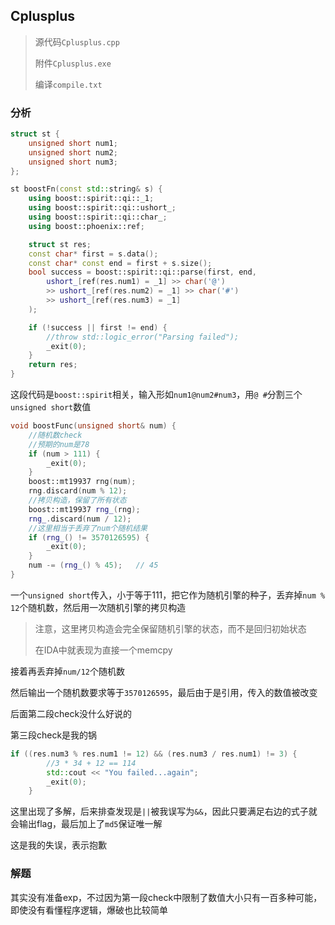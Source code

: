 ## Cplusplus

> 源代码`Cplusplus.cpp`
>
> 附件`Cplusplus.exe`
>
> 编译`compile.txt`

### 分析

```C++
struct st {
	unsigned short num1;
	unsigned short num2;
	unsigned short num3;
};

st boostFn(const std::string& s) {
	using boost::spirit::qi::_1;
	using boost::spirit::qi::ushort_;
	using boost::spirit::qi::char_;
	using boost::phoenix::ref;

	struct st res;
	const char* first = s.data();
	const char* const end = first + s.size();
	bool success = boost::spirit::qi::parse(first, end,
		ushort_[ref(res.num1) = _1] >> char('@')
		>> ushort_[ref(res.num2) = _1] >> char('#')
		>> ushort_[ref(res.num3) = _1]
	);

	if (!success || first != end) {
		//throw std::logic_error("Parsing failed");
		_exit(0);
	}
	return res;
}
```

这段代码是`boost::spirit`相关，输入形如`num1@num2#num3`，用`@ #`分割三个`unsigned short`数值



```C++
void boostFunc(unsigned short& num) {
	//随机数check
	//预期的num是78
	if (num > 111) {
		_exit(0);
	}
	boost::mt19937 rng(num);
	rng.discard(num % 12);
	//拷贝构造，保留了所有状态
	boost::mt19937 rng_(rng);
	rng_.discard(num / 12);
	//这里相当于丢弃了num个随机结果
	if (rng_() != 3570126595) {
		_exit(0);
	}
	num -= (rng_() % 45);	// 45
}
```

一个`unsigned short`传入，小于等于111，把它作为随机引擎的种子，丢弃掉`num % 12`个随机数，然后用一次随机引擎的拷贝构造

> 注意，这里拷贝构造会完全保留随机引擎的状态，而不是回归初始状态
>
> 在IDA中就表现为直接一个memcpy

接着再丢弃掉`num/12`个随机数

然后输出一个随机数要求等于`3570126595`，最后由于是引用，传入的数值被改变



后面第二段check没什么好说的

第三段check是我的锅

```C++
if ((res.num3 % res.num1 != 12) && (res.num3 / res.num1) != 3) {
		//3 * 34 + 12 == 114
		std::cout << "You failed...again";
		_exit(0);
	}
```

这里出现了多解，后来排查发现是`||`被我误写为`&&`，因此只要满足右边的式子就会输出flag，最后加上了`md5`保证唯一解

这是我的失误，表示抱歉



### 解题

其实没有准备exp，不过因为第一段check中限制了数值大小只有一百多种可能，即使没有看懂程序逻辑，爆破也比较简单

